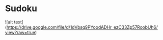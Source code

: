 # Sudoku
![alt text] (https://drive.google.com/file/d/1dVbsq9PYoodADHr_ezC33Zp57RoobUh6/view?raw=true)
